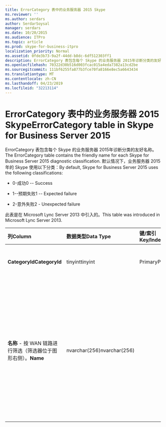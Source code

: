 ```yaml
---
title: ErrorCategory 表中的业务服务器 2015 Skype
ms.reviewer: ''
ms.author: serdars
author: SerdarSoysal
manager: serdars
ms.date: 10/20/2015
ms.audience: ITPro
ms.topic: article
ms.prod: skype-for-business-itpro
localization_priority: Normal
ms.assetid: 0fde3b73-9a2f-44dd-b8dc-6df512303ff1
description: ErrorCategory 表包含每个 Skype 的业务服务器 2015年诊断分类的友好名称。 默认情况下，业务服务器 2015年的 Skype 使用以下分类：
ms.openlocfilehash: 70322d30b516d003fcac015a4eda7382a13cd2be
ms.sourcegitcommit: 111bf6255fa877b3fce70fa8166e8ec5a6643434
ms.translationtype: MT
ms.contentlocale: zh-CN
ms.lasthandoff: 04/23/2019
ms.locfileid: "32213114"
---
```

# <a name="errorcategory-table-in-skype-for-business-server-2015"></a><span data-ttu-id="9c4f9-104">ErrorCategory 表中的业务服务器 2015 Skype</span><span class="sxs-lookup"><span data-stu-id="9c4f9-104">ErrorCategory table in Skype for Business Server 2015</span></span>
 
<span data-ttu-id="9c4f9-105">ErrorCategory 表包含每个 Skype 的业务服务器 2015年诊断分类的友好名称。</span><span class="sxs-lookup"><span data-stu-id="9c4f9-105">The ErrorCategory table contains the friendly name for each Skype for Business Server 2015 diagnostic classification.</span></span> <span data-ttu-id="9c4f9-106">默认情况下，业务服务器 2015年的 Skype 使用以下分类：</span><span class="sxs-lookup"><span data-stu-id="9c4f9-106">By default, Skype for Business Server 2015 uses the following classifications:</span></span>
  
- <span data-ttu-id="9c4f9-107">0-成功</span><span class="sxs-lookup"><span data-stu-id="9c4f9-107">0 -- Success</span></span>
    
- <span data-ttu-id="9c4f9-108">1--预期失败</span><span class="sxs-lookup"><span data-stu-id="9c4f9-108">1 -- Expected failure</span></span>
    
- <span data-ttu-id="9c4f9-109">2-意外失败</span><span class="sxs-lookup"><span data-stu-id="9c4f9-109">2 - Unexpected failure</span></span>
    
<span data-ttu-id="9c4f9-110">此表是在 Microsoft Lync Server 2013 中引入的。</span><span class="sxs-lookup"><span data-stu-id="9c4f9-110">This table was introduced in Microsoft Lync Server 2013.</span></span>
  
|<span data-ttu-id="9c4f9-111">**列**</span><span class="sxs-lookup"><span data-stu-id="9c4f9-111">**Column**</span></span>|<span data-ttu-id="9c4f9-112">**数据类型**</span><span class="sxs-lookup"><span data-stu-id="9c4f9-112">**Data Type**</span></span>|<span data-ttu-id="9c4f9-113">**键/索引**</span><span class="sxs-lookup"><span data-stu-id="9c4f9-113">**Key/Index**</span></span>|<span data-ttu-id="9c4f9-114">**详细信息**</span><span class="sxs-lookup"><span data-stu-id="9c4f9-114">**Details**</span></span>|
|:-----|:-----|:-----|:-----|
|<span data-ttu-id="9c4f9-115">**CategoryId**</span><span class="sxs-lookup"><span data-stu-id="9c4f9-115">**CategoryId**</span></span> <br/> |<span data-ttu-id="9c4f9-116">tinyint</span><span class="sxs-lookup"><span data-stu-id="9c4f9-116">tinyint</span></span>  <br/> |<span data-ttu-id="9c4f9-117">Primary</span><span class="sxs-lookup"><span data-stu-id="9c4f9-117">Primary</span></span>  <br/> |<span data-ttu-id="9c4f9-118">分类的唯一标识符。</span><span class="sxs-lookup"><span data-stu-id="9c4f9-118">Unique identifier for the classification.</span></span>  <br/> |
|<span data-ttu-id="9c4f9-119">**名称** - 按 WAN 链路进行筛选（筛选器位于图形右侧）。</span><span class="sxs-lookup"><span data-stu-id="9c4f9-119">**Name**</span></span> <br/> |<span data-ttu-id="9c4f9-120">nvarchar(256)</span><span class="sxs-lookup"><span data-stu-id="9c4f9-120">nvarchar(256)</span></span>  <br/> || <span data-ttu-id="9c4f9-121">值和分配给分类的友好名称。</span><span class="sxs-lookup"><span data-stu-id="9c4f9-121">Value and friendly name assigned to the classification.</span></span> <span data-ttu-id="9c4f9-122">允许的值包括：</span><span class="sxs-lookup"><span data-stu-id="9c4f9-122">Allowed values are:</span></span> <br/>  <span data-ttu-id="9c4f9-123">0-成功</span><span class="sxs-lookup"><span data-stu-id="9c4f9-123">0 -- Success</span></span> <br/>  <span data-ttu-id="9c4f9-124">1--预期失败</span><span class="sxs-lookup"><span data-stu-id="9c4f9-124">1 -- Expected failure</span></span> <br/>  <span data-ttu-id="9c4f9-125">2-意外失败</span><span class="sxs-lookup"><span data-stu-id="9c4f9-125">2 - Unexpected failure</span></span> <br/> |
   

